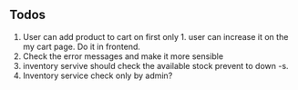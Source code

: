 ## Todos

1. User can add product to cart on first only 1. user can increase it on the my cart page. Do it in frontend.
2. Check the error messages and make it more sensible
3. inventory servive should check the available stock prevent to down -s.
4. Inventory service check only by admin? 